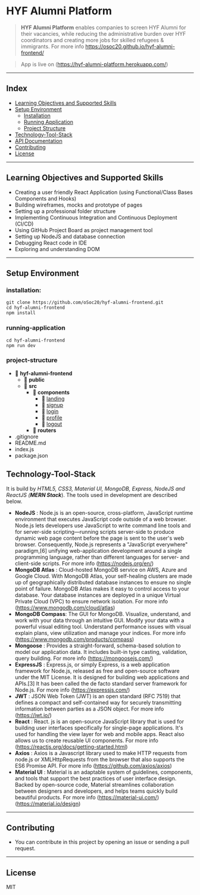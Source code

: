 # HYF Alumni Platform

> **HYF Alumni Platform** enables companies to screen HYF Alumni for their vacancies, while reducing the administrative burden over HYF coordinators and creating more jobs for skilled refugees & immigrants. For more info https://osoc20.github.io/hyf-alumni-frontend/

> App is live on (https://hyf-alumni-platform.herokuapp.com/)

---
## Index
* [Learning Objectives and Supported Skills](#learning-objectives-and-supported-skills)
* [Setup Environment](#setup-environment)
	* [Installation](#installation)
	* [Running Application](#running-application)
	* [Project Structure](#project-structure)
* [Technology-Tool-Stack](#technology-tool-stack)
* [API Documentation](https://github.com/oSoc20/hyf-almuni-backend)
* [Contributing](#contributing)
* [License](#license)

---

## Learning Objectives and Supported Skills
* Creating a user friendly React Application (using Functional/Class Bases Components and Hooks)
* Building wireframes, mocks and prototype of pages
* Setting up a professional folder structure
* Implementing Continuous Integration and Continuous Deployment (CI/CD)
* Using GitHub Project Board as project management tool
* Setting up NodeJS and database connection
* Debugging React code in IDE
* Exploring and understanding DOM

---
## Setup Environment

### installation:

```
git clone https://github.com/oSoc20/hyf-alumni-frontend.git
cd hyf-alumni-frontend
npm install
```
### running-application

```
cd hyf-alumni-frontend
npm run dev
```
### project-structure

 * :file_folder: **hyf-alumni-frontend**
   * :file_folder: **public**
   * :file_folder: **src**
     * :file_folder: **components**
        * :file_folder: [landing](https://github.com/oSoc20/hyf-alumni-frontend/tree/development-master/src/components/landing)
        * :file_folder: [signup](https://github.com/oSoc20/hyf-alumni-frontend/tree/development-master/src/components/signup)
        * :file_folder: [login](https://github.com/oSoc20/hyf-alumni-frontend/tree/development-master/src/components/login)
        * :file_folder: [profile](https://github.com/oSoc20/hyf-alumni-frontend/tree/development-master/src/components/profile)
        * :file_folder: [logout](https://github.com/oSoc20/hyf-alumni-frontend/tree/development-master/src/components/logout)
      * :file_folder: **routers**
  * .gitignore
  * README.md
  * index.js
  * package.json    
   
## Technology-Tool-Stack
It is build by *HTML5, CSS3, Material UI, MongoDB, Express, NodeJS and ReactJS (**MERN Stack***). The tools used in development are described below.
- **NodeJS** : Node.js is an open-source, cross-platform, JavaScript runtime environment that executes JavaScript code outside of a web browser. Node.js lets developers use JavaScript to write command line tools and for server-side scripting—running scripts server-side to produce dynamic web page content before the page is sent to the user's web browser. Consequently, Node.js represents a "JavaScript everywhere" paradigm,[6] unifying web-application development around a single programming language, rather than different languages for server- and client-side scripts. For more info (https://nodejs.org/en/)
- **MongoDB Atlas** : Cloud-hosted MongoDB service on AWS, Azure and Google Cloud. With MongoDB Atlas, your self-healing clusters are made up of geographically distributed database instances to ensure no single point of failure. MongoDB Atlas makes it easy to control access to your database. Your database instances are deployed in a unique Virtual Private Cloud (VPC) to ensure network isolation. For more info (https://www.mongodb.com/cloud/atlas)
- **MongoDB Compass**: The GUI for MongoDB. Visualize, understand, and work with your data through an intuitive GUI. Modify your data with a powerful visual editing tool. Understand performance issues with visual explain plans, view utilization and manage your indices. For more info (https://www.mongodb.com/products/compass)
- **Mongoose** : Provides a straight-forward, schema-based solution to model our application data. It includes built-in type casting, validation, query building. For more info (https://mongoosejs.com/)
- **ExpressJS** : Express.js, or simply Express, is a web application framework for Node.js, released as free and open-source software under the MIT License. It is designed for building web applications and APIs.[3] It has been called the de facto standard server framework for Node.js. For more info (https://expressjs.com/)
- **JWT** : JSON Web Token (JWT) is an open standard (RFC 7519) that defines a compact and self-contained way for securely transmitting information between parties as a JSON object. For more info (https://jwt.io/)
- **React** : React. js is an open-source JavaScript library that is used for building user interfaces specifically for single-page applications. It's used for handling the view layer for web and mobile apps. React also allows us to create reusable UI components. For more info (https://reactjs.org/docs/getting-started.html)
- **Axios** : Axios is a Javascript library used to make HTTP requests from node.js or XMLHttpRequests from the browser that also supports the ES6 Promise API. For more info (https://github.com/axios/axios)
- **Material UI** : Material is an adaptable system of guidelines, components, and tools that support the best practices of user interface design. Backed by open-source code, Material streamlines collaboration between designers and developers, and helps teams quickly build beautiful products. For more info (https://material-ui.com/) (https://material.io/design)

---

## Contributing
   - You can contribute in this project by opening an issue or sending a pull request.
---

## License
   MIT
